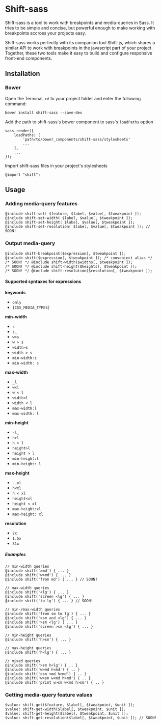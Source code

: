 # Shift-sass

Shift-sass is a tool to work with breakpoints and media-queries in Sass. It tries to be simple and concise, but powerful enough to make working with breakpoints accross your projects easy.

Shift-sass works perfectly with its companion tool Shift-js, which shares a similar API to work with breakpoints in the javascript part of your project. Together, these two tools make it easy to build and configure responsive front-end components.

## Installation

### Bower

Open the Terminal, `cd` to your project folder and enter the following command:

    bower install shift-sass --save-dev

Add the path to shift-sass's bower component to sass's `loadPaths` option

    sass.render({
        loadPaths: [
            'path/to/bower_components/shift-sass/stylesheets'
            ...
        ],
        ...
    });

Import shift-sass files in your project's stylesheets

    @import "shift";

## Usage

### Adding media-query features

    @include shift-set( $feature, $label, $value[, $tweakpoint ]);
    @include shift-set-width( $label, $value[, $tweakpoint ]);
    @include shift-set-height( $label, $value[, $tweakpoint ]);
    @include shift-set-resolution( $label, $value[, $tweakpoint ]); // SOON!

### Output media-query

    @include shift-breakpoint($expression[, $tweakpoint ]);
    @include shift($expression[, $tweakpoint ]); /* convenient alias */
    /* SOON! */ @include shift-width($widths[, $tweakpoint ]);
    /* SOON! */ @include shift-height($heights[, $tweakpoint ]);
    /* SOON! */ @include shift-resolution($resolution[, $tweakpoint ]);


#### Supported syntaxes for expressions

**keywords**
+ `only`
+ `{CSS_MEDIA_TYPES}`

**min-width**
+ `s`
+ `s_`
+ `w>s`
+ `w > s`
+ `width>s`
+ `width > s`
+ `min-width:s`
+ `min-width: s`

**max-width**
+ `_l`
+ `w<l`
+ `w < l`
+ `width<l`
+ `width < l`
+ `max-width:l`
+ `max-width: l`

**min-height**
+ `-l_`
+ `h>l`
+ `h > l`
+ `height>l`
+ `height > l`
+ `min-height:l`
+ `min-height: l`

**max-height**
+ `-_xl`
+ `h<xl`
+ `h < xl`
+ `height<xl`
+ `height < xl`
+ `max-height:xl`
+ `max-height: xl`

**resolution**
+ `2x`
+ `1.5x`
+ `31x`

##### Examples

    // min-width queries
    @include shift('>md') { ... }
    @include shift('w>md') { ... }
    @include shift('from md') { ... } // SOON!

    // max-width queries
    @include shift('<lg') { ... }
    @include shift('screen <lg') { ... }
    @include shift('to lg') { ... } // SOON!

    // min-/max-width queries
    @include shift('from sm to lg') { ... }
    @include shift('>sm and <lg') { ... }
    @include shift('>sm <lg') { ... }
    @include shift('screen >sm <lg') { ... }

    // min-height queries
    @include shift('h>sm') { ... }

    // max-height queries
    @include shift('h<lg') { ... }

    // mixed queries
    @include shift('>sm h<lg') { .. }
    @include shift('w>md h<md') { .. }
    @include shift('>sm <md h>md') { .. }
    @include shift('w>sm w<md h>md') { .. }
    @include shift('print w>sm w<md h>sm') { .. }

### Getting media-query feature values

    $value: shift-get($feature, $label[, $tweakpoint, $unit ]);
    $value: shift-get-width($label[, $tweakpoint, $unit ]);
    $value: shift-get-height($label[, $tweakpoint, $unit ]);
    $value: shift-get-resolution($label[, $tweakpoint, $unit ]); // SOON!

